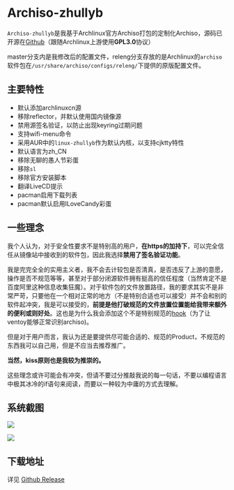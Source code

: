 # Archiso-zhullyb
`Archiso-zhullyb`是我基于Archlinux官方Archiso打包的定制化Archiso，源码已开源在[Github](https://github.com/zhullyb/archiso-zhullyb)（跟随Archlinux上游使用**GPL3.0**协议）

master分支内是我修改后的配置文件，releng分支存放的是Archlinux的`archiso`软件包在`/usr/share/archiso/configs/releng/`下提供的原版配置文件。

## 主要特性
- 默认添加archlinuxcn源
- 移除reflector，并默认使用国内镜像源
- 禁用源签名验证，以防止出现keyring过期问题
- 支持wifi-menu命令
- 采用AUR中的`linux-zhullyb`作为默认内核，以支持cjktty特性
- 默认语言为zh_CN
- 移除无聊的愚人节彩蛋
- 移除`sl`
- 移除官方安装脚本
- 翻译LiveCD提示
- pacman启用下载列表
- pacman默认启用ILoveCandy彩蛋

## 一些理念

我个人认为，对于安全性要求不是特别高的用户，**在https的加持下**，可以完全信任从镜像站中接收到的软件包，因此我选择**禁用了签名验证功能**。

我是完完全全的实用主义者，我不会去计较包是否清真，是否违反了上游的意愿，操作是否不规范等等，甚至对于部分闭源软件拥有挺高的信任程度（当然肯定不是百度阿里这种信息收集狂魔）。对于软件包的文件放置路径，我的要求其实不是非常严苛，只要他在一个相对正常的地方（不是特别合适也可以接受）并不会和别的软件起冲突，我是可以接受的，**前提是他打破规范的文件放置位置能给我带来额外的便利或则好处**。这也是为什么我会添加这个不是特别规范的[hook](https://github.com/zhullyb/archiso-zhullyb/blob/master/airootfs/etc/pacman.d/hooks/linux-dummy.hook)（为了让ventoy能够正常识别archiso)。

但是对于用户而言，我认为还是要提供尽可能合适的、规范的Product，不规范的东西我可以自己用，但是不应当去推荐推广。

**当然，kiss原则也是我较为推崇的。**

这些理念或许可能会有冲突，但请不要过分推敲我说的每一句话，不要以编程语言中极其冰冷的if语句来阅读，而要以一种较为中庸的方式去理解。

## 系统截图

![](https://od.zhullyb.workers.dev/?file=/PicBed/Screenshot_20210404_144442.png)

![](https://od.zhullyb.workers.dev/?file=/PicBed/Screenshot_20210404_144725.png)

## 下载地址

详见 [Github Release](https://github.com/zhullyb/archiso-zhullyb/releases/)